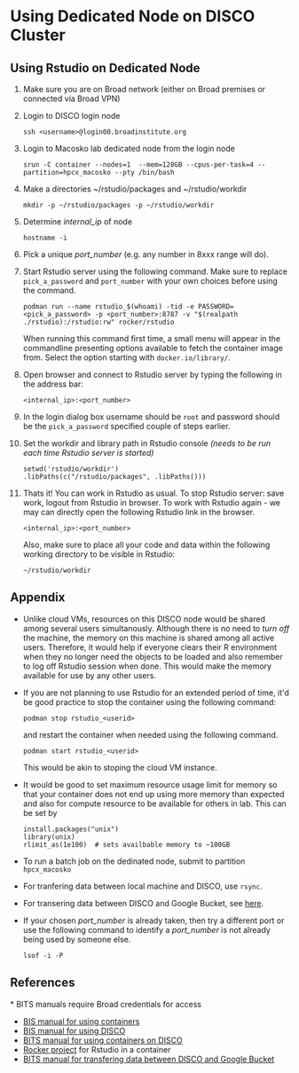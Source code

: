 # Using Dedicated Node on DISCO Cluster

## Using Rstudio on Dedicated Node

1. Make sure you are on Broad network (either on Broad premises or connected via Broad VPN)
1. Login to DISCO login node

   ```
   ssh <username>@login00.broadinstitute.org
   ```

1. Login to Macosko lab dedicated node from the login node

   <!--ssh <username>@slurm-bits-bigmem-d002-->
   ```
   srun -C container --nodes=1  --mem=128GB --cpus-per-task=4 --partition=hpcx_macosko --pty /bin/bash
   ```

1. Make a directories ~/rstudio/packages and ~/rstudio/workdir

   ```
   mkdir -p ~/rstudio/packages -p ~/rstudio/workdir
   ```

1. Determine _internal_ip_ of node

   ```
   hostname -i
   ```

1. Pick a unique _port_number_ (e.g. any number in 8xxx range will do). 

1. Start Rstudio server using the following command. Make sure to replace `pick_a_password` and `port_number` with your own choices before using the command.
   ```
   podman run --name rstudio_$(whoami) -tid -e PASSWORD=<pick_a_password> -p <port_number>:8787 -v "$(realpath ./rstudio):/rstudio:rw" rocker/rstudio
   ```
   When running this command first time, a small menu will appear in the commandline presenting options available to fetch the container image from. Select the option starting with ```docker.io/library/```.
   <!--```-->
   <!--podman run --rm -ti -e PASSWORD=<pick_a_password> -p <port_number>:8787 -v "$(realpath ./rstudio):/rstudio:rw" rocker/rstudio-->
   <!--```-->
1. Open browser and connect to Rstudio server by typing the following in the address bar:
   ```
   <internal_ip>:<port_number>
   ```
1. In the login dialog box username should be `root` and password should be the `pick_a_password` specified couple of steps earlier.

1. Set the workdir and library path in Rstudio console _(needs to be run each time Rstudio server is started)_

   ```
   setwd('rstudio/workdir')
   .libPaths(c("/rstudio/packages", .libPaths()))
   ```

1. Thats it! You can work in Rstudio as usual. To stop Rstudio server: save work, logout from Rstudio in browser. To work with Rstudio again - we may can directly open the following Rstudio link in the browser.
   ```
   <internal_ip>:<port_number>
   ```
   Also, make sure to place all your code and data within the following working directory to be visible in Rstudio:
   ```
   ~/rstudio/workdir
   ```

## Appendix

- Unlike cloud VMs, resources on this DISCO node would be shared among several
  users simultanously. Although there is no need to _turn off_ the machine, the
  memory on this machine is shared among all active users. Therefore, it would
  help if everyone clears their R environment when they no longer need the
  objects to be loaded and also remember to log off Rstudio session when done.
  This would make the memory available for use by any other users.

- If you are not planning to use Rstudio for an extended period of time, it'd be good practice to stop the container using the following command:

  ```
  podman stop rstudio_<userid>
  ```

  and restart the container when needed using the following command.

  ```
  podman start rstudio_<userid>
  ```

  This would be akin to stoping the cloud VM instance.

- It would be good to set maximum resource usage limit for memory so that your container does not end up using more memory than expected and also for compute resource to be available for others in lab. This can be set by

  ```
  install.packages("unix")
  library(unix)
  rlimit_as(1e100)  # sets availbable memory to ~100GB
  ```

<!---->
<!--     ``` -->
<!--     ulimit -Sv max_mem_limit_in_kilobytes -->
<!--     ``` -->

- To run a batch job on the dedinated node, submit to partition `hpcx_macosko`

- For tranfering data between local machine and DISCO, use `rsync`.

- For transering data between DISCO and Google Bucket, see [here](https://broad.service-now.com/kb_view.do?sys_kb_id=e66ee8124777869014397fdc416d437b&sysparm_rank=1&sysparm_tsqueryId=87f8b0bd4784d25014397fdc416d43de).

- If your chosen _port_number_ is already taken, then try a different port or use the following command to identify a _port_number_ is not already being used by someone else.

  ```
  lsof -i -P
  ```

## References

\* BITS manuals require Broad credentials for access

- [BIS manual for using containers](https://backstage.broadinstitute.org/docs/default/component/disco-docs/using-containers/)
- [BIS manual for using DISCO](https://broad.service-now.com/kb_view.do?sys_kb_id=a6c74cb147d6a51411484438946d430e&sysparm_rank=1&sysparm_tsqueryId=5f7df45593bf829041a6b8327cba10c8)
- [BITS manual for using containers on DISCO](https://broad.service-now.com/kb_view.do?sys_kb_id=8923f956479aa91411484438946d4383)
- [Rocker project](https://rocker-project.org/) for Rstudio in a container
- [BITS manual for transfering data between DISCO and Google Bucket](https://broad.service-now.com/kb_view.do?sys_kb_id=e66ee8124777869014397fdc416d437b&sysparm_rank=1&sysparm_tsqueryId=87f8b0bd4784d25014397fdc416d43de)
